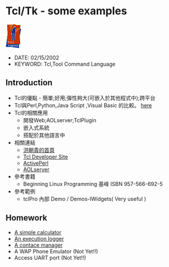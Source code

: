 # Tcl/Tk - some examples

![tcl](tcl.gif) 

- DATE:  02/15/2002
- KEYWORD: Tcl,Tool Command Language

## Introduction
- Tcl的優點 - 簡單;好用;彈性夠大(可嵌入於其他程式中);跨平台
- Tcl與Perl,Python,Java Script ,Visual Basic 的比較。 [here](http://dev.scriptics.com/advocacy/)
- Tcl的相關應用
  - 開發Web;AOLserver;TclPlugin
  - 嵌入式系統
  - 搭配於其他語言中
- 相關連結
  - [洪朝貴的首頁](http://www.cyut.edu.tw/%7Eckhung/)
  - [Tcl Developer Site](http://tcl.activestate.com/)
  - [ActivePerl](http://www.activeperl.com/)
  - [AOLserver](http://www.aolserver.com/)
- 參考書籍
  - Beginning Linux Programming  基峰  ISBN 957-566-692-5
- 參考範例
  - tclPro 內部 Demo / Demos-IWidgets( Very useful )

## Homework
- [A simple calculator](simpleCalculator)
- [An execution logger](executionLogger)
- [A contace manager](contactManager)
- A WAP Phone Emulator (Not Yet!!)
- Access UART port (Not Yet!!)
